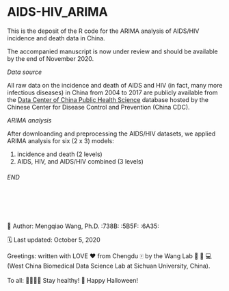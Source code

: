 # AIDS-HIV_ARIMA
This is the deposit of the R code for the ARIMA analysis of AIDS/HIV incidence and death data in China.

The accompanied manuscript is now under review and should be available by the end of November 2020.
<br/>

*Data source*

All raw data on the incidence and death of AIDS and HIV (in fact, many more infectious diseases) in China from 2004 to 2017 are publicly available from the [Data Center of China Public Health Science](http://www.phsciencedata.cn/Share/en/) database hosted by the Chinese Center for Disease Control and Prevention (China CDC). 
<br/>

*ARIMA analysis*

After downloanding and preprocessing the AIDS/HIV datasets, we applied ARIMA analysis for six (2 x 3) models:
1. incidence and death (2 levels)
2. AIDS, HIV, and AIDS/HIV combined (3 levels)


###### END #####

<br/><br/><br/>

:adult: Author: Mengqiao Wang, Ph.D. :738B: :5B5F: :6A35:

:spiral_calendar: Last updated: October 5, 2020

Greetings: written with LOVE :heart: from Chengdu :mahjong: by the Wang Lab :dna: :test_tube: :computer: (West China Biomedical Data Science Lab at Sichuan University, China). 
<br/><br/>
           To all: :family_man_woman_girl_boy: Stay healthy! :jack_o_lantern: Happy Halloween!
